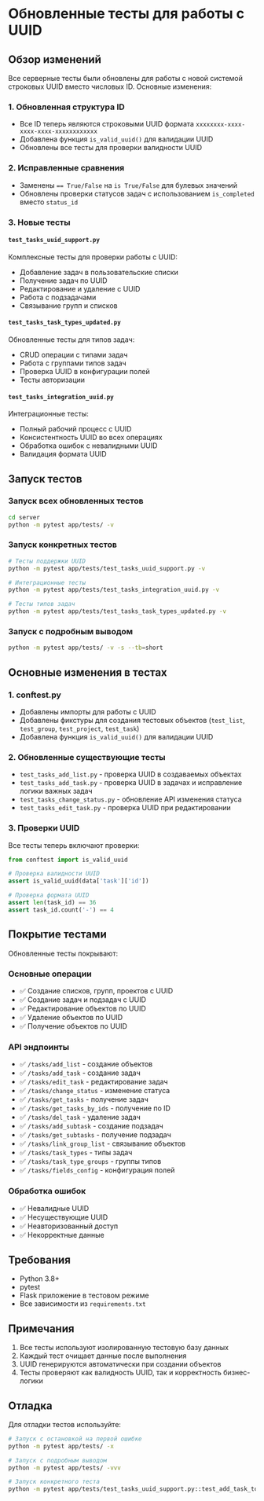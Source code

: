 # Обновленные тесты для работы с UUID

## Обзор изменений

Все серверные тесты были обновлены для работы с новой системой строковых UUID вместо числовых ID. Основные изменения:

### 1. Обновленная структура ID
- Все ID теперь являются строковыми UUID формата `xxxxxxxx-xxxx-xxxx-xxxx-xxxxxxxxxxxx`
- Добавлена функция `is_valid_uuid()` для валидации UUID
- Обновлены все тесты для проверки валидности UUID

### 2. Исправленные сравнения
- Заменены `== True/False` на `is True/False` для булевых значений
- Обновлены проверки статусов задач с использованием `is_completed` вместо `status_id`

### 3. Новые тесты

#### `test_tasks_uuid_support.py`
Комплексные тесты для проверки работы с UUID:
- Добавление задач в пользовательские списки
- Получение задач по UUID
- Редактирование и удаление с UUID
- Работа с подзадачами
- Связывание групп и списков

#### `test_tasks_task_types_updated.py`
Обновленные тесты для типов задач:
- CRUD операции с типами задач
- Работа с группами типов задач
- Проверка UUID в конфигурации полей
- Тесты авторизации

#### `test_tasks_integration_uuid.py`
Интеграционные тесты:
- Полный рабочий процесс с UUID
- Консистентность UUID во всех операциях
- Обработка ошибок с невалидными UUID
- Валидация формата UUID

## Запуск тестов

### Запуск всех обновленных тестов
```bash
cd server
python -m pytest app/tests/ -v
```

### Запуск конкретных тестов
```bash
# Тесты поддержки UUID
python -m pytest app/tests/test_tasks_uuid_support.py -v

# Интеграционные тесты
python -m pytest app/tests/test_tasks_integration_uuid.py -v

# Тесты типов задач
python -m pytest app/tests/test_tasks_task_types_updated.py -v
```

### Запуск с подробным выводом
```bash
python -m pytest app/tests/ -v -s --tb=short
```

## Основные изменения в тестах

### 1. conftest.py
- Добавлены импорты для работы с UUID
- Добавлены фикстуры для создания тестовых объектов (`test_list`, `test_group`, `test_project`, `test_task`)
- Добавлена функция `is_valid_uuid()` для валидации UUID

### 2. Обновленные существующие тесты
- `test_tasks_add_list.py` - проверка UUID в создаваемых объектах
- `test_tasks_add_task.py` - проверка UUID в задачах и исправление логики важных задач
- `test_tasks_change_status.py` - обновление API изменения статуса
- `test_tasks_edit_task.py` - проверка UUID при редактировании

### 3. Проверки UUID
Все тесты теперь включают проверки:
```python
from conftest import is_valid_uuid

# Проверка валидности UUID
assert is_valid_uuid(data['task']['id'])

# Проверка формата UUID
assert len(task_id) == 36
assert task_id.count('-') == 4
```

## Покрытие тестами

Обновленные тесты покрывают:

### Основные операции
- ✅ Создание списков, групп, проектов с UUID
- ✅ Создание задач и подзадач с UUID
- ✅ Редактирование объектов по UUID
- ✅ Удаление объектов по UUID
- ✅ Получение объектов по UUID

### API эндпоинты
- ✅ `/tasks/add_list` - создание объектов
- ✅ `/tasks/add_task` - создание задач
- ✅ `/tasks/edit_task` - редактирование задач
- ✅ `/tasks/change_status` - изменение статуса
- ✅ `/tasks/get_tasks` - получение задач
- ✅ `/tasks/get_tasks_by_ids` - получение по ID
- ✅ `/tasks/del_task` - удаление задач
- ✅ `/tasks/add_subtask` - создание подзадач
- ✅ `/tasks/get_subtasks` - получение подзадач
- ✅ `/tasks/link_group_list` - связывание объектов
- ✅ `/tasks/task_types` - типы задач
- ✅ `/tasks/task_type_groups` - группы типов
- ✅ `/tasks/fields_config` - конфигурация полей

### Обработка ошибок
- ✅ Невалидные UUID
- ✅ Несуществующие UUID
- ✅ Неавторизованный доступ
- ✅ Некорректные данные

## Требования

- Python 3.8+
- pytest
- Flask приложение в тестовом режиме
- Все зависимости из `requirements.txt`

## Примечания

1. Все тесты используют изолированную тестовую базу данных
2. Каждый тест очищает данные после выполнения
3. UUID генерируются автоматически при создании объектов
4. Тесты проверяют как валидность UUID, так и корректность бизнес-логики

## Отладка

Для отладки тестов используйте:
```bash
# Запуск с остановкой на первой ошибке
python -m pytest app/tests/ -x

# Запуск с подробным выводом
python -m pytest app/tests/ -vvv

# Запуск конкретного теста
python -m pytest app/tests/test_tasks_uuid_support.py::test_add_task_to_custom_list -v
```